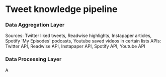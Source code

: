 # Tweet knowledge pipeline

### Data Aggregation Layer
Sources: Twitter liked tweets, Readwise highlights, Instapaper articles, Spotify 'My Episodes' podcasts, Youtube saved videos in certain lists
APIs: Twitter API, Readwise API, Instapaper API, Spotify API, Youtube API

### Data Processing Layer 

A